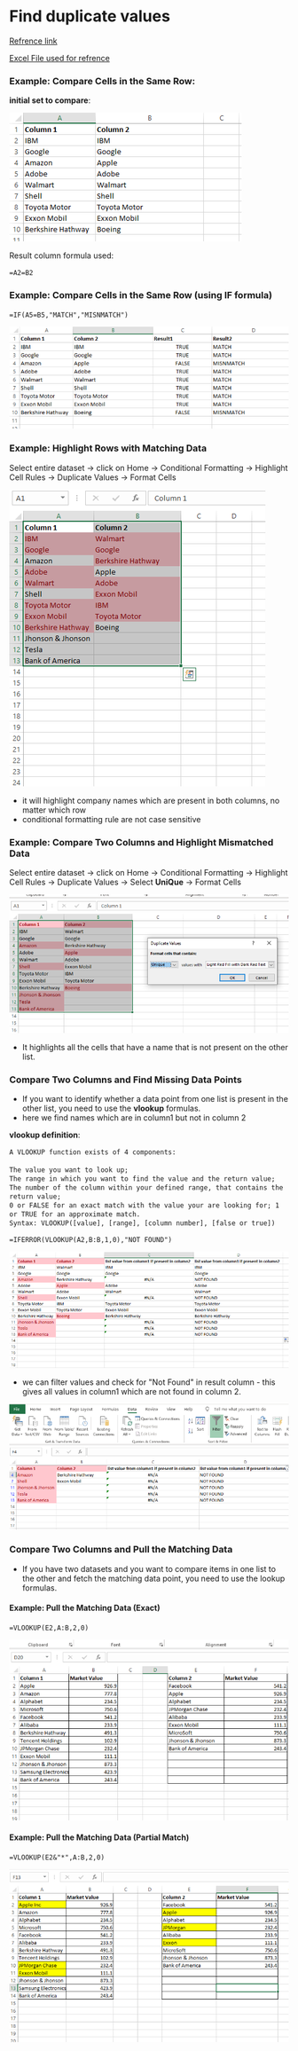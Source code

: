 
# Find duplicate values

[Refrence link](https://trumpexcel.com/compare-two-columns/#Example-Highlight-Rows-with-Matching-Data)

[Excel File used for refrence](1_excel_tips/images/1.0_find_duplicate_values.xlsx)

### Example: Compare Cells in the Same Row:

**initial set to compare**:

![img.png](images/1.0.1.png)

Result column formula used: 
```text
=A2=B2
```
### Example: Compare Cells in the Same Row (using IF formula)
```text
=IF(A5=B5,"MATCH","MISNMATCH")
```
![img_1.png](images/1.0.2.png)


### Example: Highlight Rows with Matching Data


Select entire dataset -> click on Home -> Conditional Formatting -> Highlight Cell Rules -> Duplicate Values -> Format Cells

![img_1.png](images/1.0.3.png)

- it will highlight company names which are present in both columns, no matter which row
- conditional formatting rule are not case sensitive


### Example: Compare Two Columns and Highlight Mismatched Data

Select entire dataset -> click on Home -> Conditional Formatting -> Highlight Cell Rules -> Duplicate Values -> Select **UniQue** -> Format Cells

![img.png](images/1.0.4.png)


- It highlights all the cells that have a name that is not present on the other list.


### Compare Two Columns and Find Missing Data Points

- If you want to identify whether a data point from one list is present in the other list, you need to use the **vlookup** formulas.
- here we find names which are in column1 but not in column 2

**vlookup definition**:
```text
A VLOOKUP function exists of 4 components:

The value you want to look up;
The range in which you want to find the value and the return value;
The number of the column within your defined range, that contains the return value;
0 or FALSE for an exact match with the value your are looking for; 1 or TRUE for an approximate match.
Syntax: VLOOKUP([value], [range], [column number], [false or true])
```

```text
=IFERROR(VLOOKUP(A2,B:B,1,0),"NOT FOUND")
```
![img.png](images/1.0.5.png)


- we can filter values and check for "Not Found" in result column - this gives all values in column1 which are not found in column 2.

![img.png](images/1.0.6.png)


### Compare Two Columns and Pull the Matching Data

- If you have two datasets and you want to compare items in one list to the other and fetch the matching data point, you need to use the lookup formulas.

#### Example: Pull the Matching Data (Exact)

```text
=VLOOKUP(E2,A:B,2,0)
```

![img.png](images/1.0.7.png)


#### Example: Pull the Matching Data (Partial Match)

```text
=VLOOKUP(E2&"*",A:B,2,0)
```

![img.png](images/1.0.8.png)



















